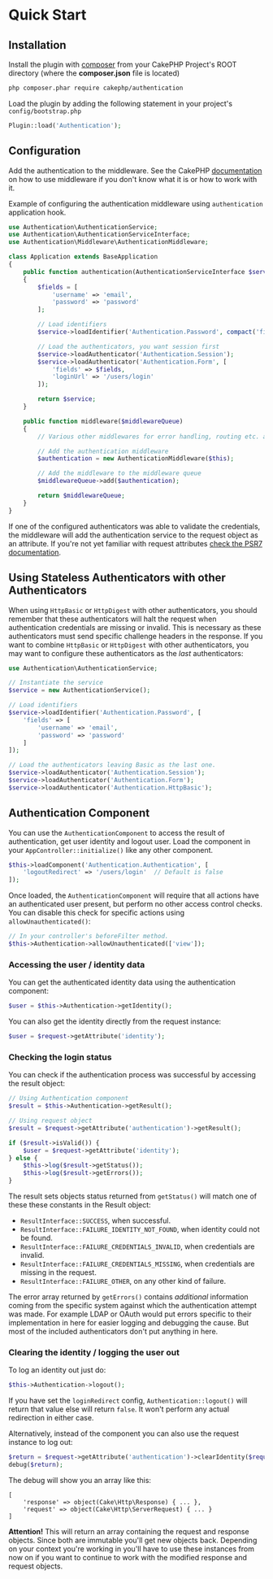 # Quick Start

## Installation

Install the plugin with [composer](https://getcomposer.org/) from your CakePHP Project's ROOT directory (where the **composer.json** file is located)
```sh
php composer.phar require cakephp/authentication
```

Load the plugin by adding the following statement in your project's `config/bootstrap.php`
```php
Plugin::load('Authentication');
```

## Configuration

Add the authentication to the middleware. See the CakePHP [documentation](http://book.cakephp.org/3.0/en/controllers/middleware.html#) on how to use middleware if you don't know what it is or how to work with it.

Example of configuring the authentication middleware using `authentication` application hook.

```php
use Authentication\AuthenticationService;
use Authentication\AuthenticationServiceInterface;
use Authentication\Middleware\AuthenticationMiddleware;

class Application extends BaseApplication
{
    public function authentication(AuthenticationServiceInterface $service)
    {
        $fields = [
            'username' => 'email',
            'password' => 'password'
        ];

        // Load identifiers
        $service->loadIdentifier('Authentication.Password', compact('fields'));

        // Load the authenticators, you want session first
        $service->loadAuthenticator('Authentication.Session');
        $service->loadAuthenticator('Authentication.Form', [
            'fields' => $fields,
            'loginUrl' => '/users/login'
        ]);

        return $service;
    }

    public function middleware($middlewareQueue)
    {
        // Various other middlewares for error handling, routing etc. added here.

        // Add the authentication middleware
        $authentication = new AuthenticationMiddleware($this);

        // Add the middleware to the middleware queue
        $middlewareQueue->add($authentication);

        return $middlewareQueue;
    }
}
```

If one of the configured authenticators was able to validate the credentials,
the middleware will add the authentication service to the request object as an
attribute. If you're not yet familiar with request attributes [check the PSR7
documentation](http://www.php-fig.org/psr/psr-7/).

## Using Stateless Authenticators with other Authenticators

When using `HttpBasic` or `HttpDigest` with other authenticators, you should
remember that these authenticators will halt the request when authentication
credentials are missing or invalid. This is necessary as these authenticators
must send specific challenge headers in the response. If you want to combine
`HttpBasic` or `HttpDigest` with other authenticators, you may want to configure
these authenticators as the *last* authenticators:

```php
use Authentication\AuthenticationService;

// Instantiate the service
$service = new AuthenticationService();

// Load identifiers
$service->loadIdentifier('Authentication.Password', [
    'fields' => [
        'username' => 'email',
        'password' => 'password'
    ]
]);

// Load the authenticators leaving Basic as the last one.
$service->loadAuthenticator('Authentication.Session');
$service->loadAuthenticator('Authentication.Form');
$service->loadAuthenticator('Authentication.HttpBasic');
```

## Authentication Component

You can use the `AuthenticationComponent` to access the result of authentication,
get user identity and logout user. Load the component in your `AppController::initialize()`
like any other component.

```php
$this->loadComponent('Authentication.Authentication', [
    'logoutRedirect' => '/users/login'  // Default is false
]);
```

Once loaded, the `AuthenticationComponent` will require that all actions have an
authenticated user present, but perform no other access control checks. You can
disable this check for specific actions using `allowUnauthenticated()`:

```php
// In your controller's beforeFilter method.
$this->Authentication->allowUnauthenticated(['view']);
```

### Accessing the user / identity data

You can get the authenticated identity data using the authentication component:

```php
$user = $this->Authentication->getIdentity();
```

You can also get the identity directly from the request instance:

```php
$user = $request->getAttribute('identity');
```

### Checking the login status

You can check if the authentication process was successful by accessing the result
object:

```php
// Using Authentication component
$result = $this->Authentication->getResult();

// Using request object
$result = $request->getAttribute('authentication')->getResult();

if ($result->isValid()) {
    $user = $request->getAttribute('identity');
} else {
    $this->log($result->getStatus());
    $this->log($result->getErrors());
}
```

The result sets objects status returned from `getStatus()` will match one of these these constants in the Result object:

* `ResultInterface::SUCCESS`, when successful.
* `ResultInterface::FAILURE_IDENTITY_NOT_FOUND`, when identity could not be found.
* `ResultInterface::FAILURE_CREDENTIALS_INVALID`, when credentials are invalid.
* `ResultInterface::FAILURE_CREDENTIALS_MISSING`, when credentials are missing in the request.
* `ResultInterface::FAILURE_OTHER`, on any other kind of failure.

The error array returned by `getErrors()` contains *additional* information coming from the specific system against which the authentication attempt was made. For example LDAP or OAuth would put errors specific to their implementation in here for easier logging and debugging the cause. But most of the included authenticators don't put anything in here.

### Clearing the identity / logging the user out

To log an identity out just do:

```php
$this->Authentication->logout();
```

If you have set the `loginRedirect` config, `Authentication::logout()` will
return that value else will return `false`. It won't perform any actual redirection
in either case.

Alternatively, instead of the component you can also use the request instance to log out:

```php
$return = $request->getAttribute('authentication')->clearIdentity($request, $response);
debug($return);
```

The debug will show you an array like this:

```
[
    'response' => object(Cake\Http\Response) { ... },
    'request' => object(Cake\Http\ServerRequest) { ... }
]
```

**Attention!** This will return an array containing the request and response objects. Since both are immutable you'll get new objects back. Depending on your context you're working in you'll have to use these instances from now on if you want to continue to work with the modified response and request objects.
